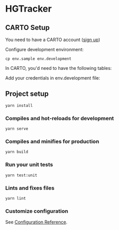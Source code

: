 # HGTracker

## CARTO Setup

You need to have a CARTO account ([sign up](https://carto.com/signup))

Configure development environment:

```
cp env.sample env.development
```

In CARTO, you'd need to have the following tables:



Add your credentials in env.development file:



## Project setup
```
yarn install
```

### Compiles and hot-reloads for development
```
yarn serve
```

### Compiles and minifies for production
```
yarn build
```

### Run your unit tests
```
yarn test:unit
```

### Lints and fixes files
```
yarn lint
```

### Customize configuration
See [Configuration Reference](https://cli.vuejs.org/config/).
